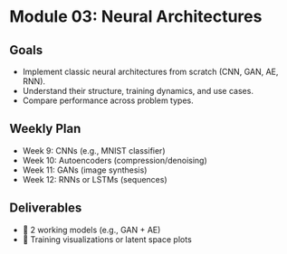 # Module 03: Neural Architectures

## Goals
- Implement classic neural architectures from scratch (CNN, GAN, AE, RNN).
- Understand their structure, training dynamics, and use cases.
- Compare performance across problem types.

## Weekly Plan
- Week 9: CNNs (e.g., MNIST classifier)
- Week 10: Autoencoders (compression/denoising)
- Week 11: GANs (image synthesis)
- Week 12: RNNs or LSTMs (sequences)

## Deliverables
- 🧠 2 working models (e.g., GAN + AE)
- 🎥 Training visualizations or latent space plots
